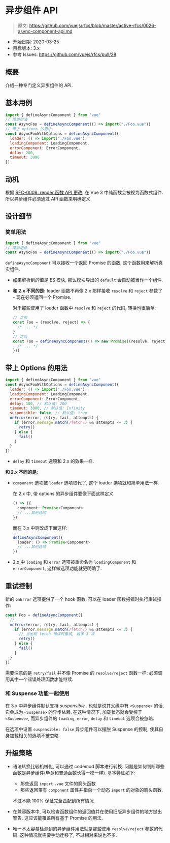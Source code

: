 # 异步组件 API

> 原文: <https://github.com/vuejs/rfcs/blob/master/active-rfcs/0026-async-component-api.md>

- 开始日期: 2020-03-25
- 目标版本: 3.x
- 参考 Issues: https://github.com/vuejs/rfcs/pull/28

## 概要

介绍一种专门定义异步组件的 API.

## 基本用例

```js
import { defineAsyncComponent } from "vue"
// 简单用法
const AsyncFoo = defineAsyncComponent(() => import("./Foo.vue"))
// 带上 options 的用法
const AsyncFooWithOptions = defineAsyncComponent({
  loader: () => import("./Foo.vue"),
  loadingComponent: LoadingComponent,
  errorComponent: ErrorComponent,
  delay: 200,
  timeout: 3000
})
```

## 动机


根据 [RFC-0008: render 函数 API 更改](./0008-render-function-api-change.md), 在 Vue 3 中纯函数会被视为函数式组件. 所以异步组件必须通过 API 函数来明确定义.

## 设计细节

### 简单用法

```js
import { defineAsyncComponent } from "vue"
// 简单用法
const AsyncFoo = defineAsyncComponent(() => import("./Foo.vue"))
```

`defineAsyncComponent` 可以接收一个返回 Promise 的函数, 这个函数用来解析真实组件.

- 如果解析到的值是 ES 模块, 那么模块导出的 `default` 会自动被当作一个组件.

- **和 2.x 不同的是:** loader 函数不再像 2.x 那样接收 `resolve` 和 `reject` 参数了 - 现在必须返回一个 Promise.

  对于那些使用了 loader 函数中 `resolve` 和 `reject` 的代码, 转换也很简单:

  ```js
  // 之前
  const Foo = (resolve, reject) => {
    /* ... */
  }
  // 之后
  const Foo = defineAsyncComponent(() => new Promise((resolve, reject) => {
    /* ... */
  }))
  ```

## 带上 Options 的用法

```js
import { defineAsyncComponent } from "vue"
const AsyncFooWithOptions = defineAsyncComponent({
  loader: () => import("./Foo.vue"),
  loadingComponent: LoadingComponent,
  errorComponent: ErrorComponent,
  delay: 100, // 默认值: 200
  timeout: 3000, // 默认值: Infinity
  suspensible: false, // 默认值: true
  onError(error, retry, fail, attempts) {
    if (error.message.match(/fetch/) && attempts <= 3) {
      retry()
    } else {
      fail()
    }
  }
})
```

- `delay` 和 `timeout` 选项和 2.x 的效果一样.

**和 2.x 不同的是:**

- `component` 选项被 `loader` 选项取代了, 这个 loader 选项就和简单用法一样.

  在 2.x 中, 带 options 的异步组件要像下面这样定义

  ```ts
  () => ({
    component: Promise<Component>
    // ...其他选项
  })
  ```

  而在 3.x 中则改成下面这样:

  ```ts
  defineAsyncComponent({
    loader: () => Promise<Component>
    // ...其他选项
  })
  ```

- 2.x 中 `loading` 和 `error` 选项被重命名为 `loadingComponent` 和 `errorComponent`, 这样做选项功能就更明确了.

## 重试控制

新的 `onError` 选项提供了一个 hook 函数, 可以在 loader 函数报错时执行重试操作:

``` js
const Foo = defineAsyncComponent({
  // ...
  onError(error, retry, fail, attempts) {
    if (error.message.match(/fetch/) && attempts <= 3) {
      // 当出现 fetch 错误时重试, 最多 3 次
      retry()
    } else {
      fail()
    }
  }
})
```

需要注意的是 `retry/fail` 并不像 Promise 的 `resolve/reject` 函数一样: 必须调用其中一个错误处理函数才能继续.

### 和 Suspense 功能一起使用

在 3.x 中异步组件默认支持 *suspensible* . 也就是说其父级中有 `<Suspense>` 的话, 它会成为 `<Suspense>` 的异步依赖. 在这种情况下, 加载状态就会受控于 `<Suspense>`, 而异步组件的 `loading`, `error`, `delay` 和 `timeout` 选项会被忽略.

在选项中设置 `suspensible: false` 异步组件可以摆脱 Suspense 的控制, 使其自身加载相关的选项不被忽略.

## 升级策略

- 语法转换比较机械化, 可以通过 codemod 脚本进行转换. 问题是如何判断哪些函数是异步组件(毕竟和普通函数长得一模一样). 基本特征如下:

  - 那些返回 `import` `.vue` 文件的箭头函数
  - 那些返回带有 `component` 属性并指向一个动态 `import` 的对象的箭头函数.

  不过不能 100% 保证完全匹配到所有情况.

- 在兼容版本中, 可以检查函数组件的返回值并在使用旧版异步组件的地方抛出警告. 这应该能覆盖所有基于 Promise 的用法.

- 唯一不太容易检测到的异步组件用法就是那些使用 `resolve/reject` 参数的代码. 这种情况就需要手动迁移了, 不过相对来说也不多.